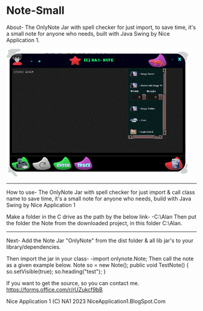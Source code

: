 # Note-Small
About- The OnlyNote Jar with spell checker for just import, to save time, it's a small note for anyone who needs, built with Java Swing by Nice Application 1. 

<img src="NA Note0.gif" height="340px"><hr>

How to use-
The OnlyNote Jar with spell checker for just import & call class name to save time, it's a small note for anyone who needs, build with Java Swing by Nice Application 1

Make a folder in the C drive as the path by the below link- 
-C:\Alan 
Then put the folder the Note from the downloaded project, in this folder C:\Alan.
__________________________________________________________________________________
Next-
Add the Note Jar "OnlyNote" from the dist folder & all lib jar's to your library/dependencies.

Then import the jar in your class-
-import onlynote.Note;
Then call the note as a given example below. 
Note so = new Note();
    public void TestNote() {
        so.setVisible(true);
        so.heading("test");
    }
    
If you want to get the source, so you can contact me. https://forms.office.com/r/rUZukcf9bB

Nice Application 1
(C) NA1 2023
NiceApplication1.BlogSpot.Com

